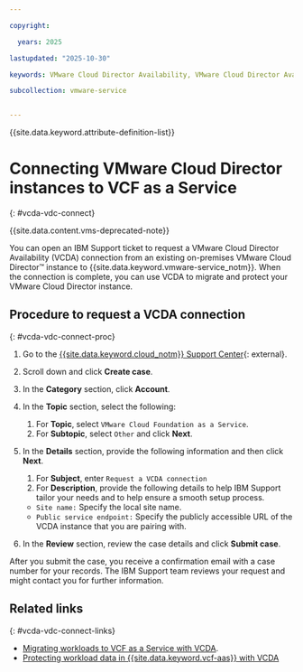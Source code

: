 ```yaml
---

copyright:

  years: 2025

lastupdated: "2025-10-30"

keywords: VMware Cloud Director Availability, VMware Cloud Director Availability disaster recovery, on-premises VMware Cloud Director

subcollection: vmware-service


---
```


{{site.data.keyword.attribute-definition-list}}

# Connecting VMware Cloud Director instances to VCF as a Service
{: #vcda-vdc-connect}

{{site.data.content.vms-deprecated-note}}

You can open an IBM Support ticket to request a VMware Cloud Director Availability (VCDA) connection from an existing on-premises VMware Cloud Director™ instance to {{site.data.keyword.vmware-service_notm}}. When the connection is complete, you can use VCDA to migrate and protect your VMware Cloud Director instance.

## Procedure to request a VCDA connection
{: #vcda-vdc-connect-proc}

1. Go to the [{{site.data.keyword.cloud_notm}} Support Center](https://cloud.ibm.com/unifiedsupport/supportcenter){: external}.
2. Scroll down and click **Create case**.
3. In the **Category** section, click **Account**.
4. In the **Topic** section, select the following:
    1. For **Topic**, select `VMware Cloud Foundation as a Service`.
    2. For **Subtopic**, select `Other` and click **Next**.
5. In the **Details** section, provide the following information and then click **Next**.
    1. For **Subject**, enter `Request a VCDA connection`
    2. For **Description**, provide the following details to help IBM Support tailor your needs and to help ensure a smooth setup process.

    * `Site name:` Specify the local site name.
    * `Public service endpoint:` Specify the publicly accessible URL of the VCDA instance that you are pairing with.

6. In the **Review** section, review the case details and click **Submit case**.

After you submit the case, you receive a confirmation email with a case number for your records. The IBM Support team reviews your request and might contact you for further information.

## Related links
{: #vcda-vdc-connect-links}

* [Migrating workloads to VCF as a Service with VCDA](/docs/vmware-service?topic=vmware-service-tenant-vcda).
* [Protecting workload data in {{site.data.keyword.vcf-aas}} with VCDA](/docs/vmware-service?topic=vmware-service-tenant-vcda-dr)
